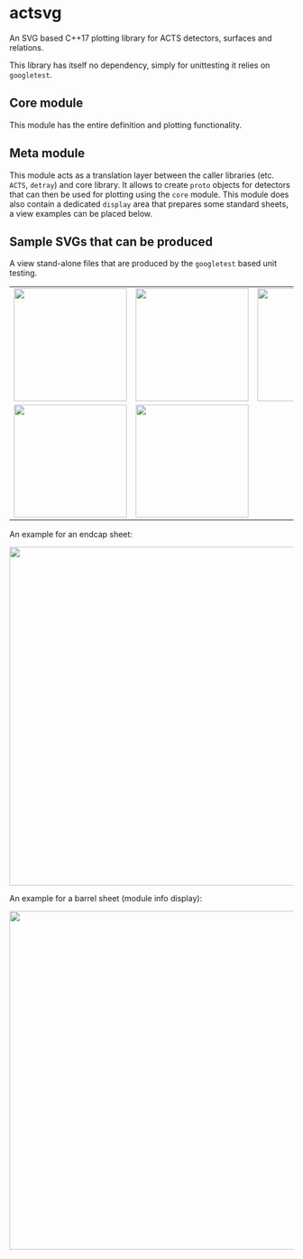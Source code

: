# actsvg

An SVG based C++17 plotting library for ACTS detectors, surfaces and relations.

This library has itself no dependency, simply for unittesting it relies on `googletest`.
## Core module

This module has the entire definition and plotting functionality. 

## Meta module

This module acts as a translation layer between the caller libraries (etc. `ACTS`, `detray`) and core library.
It allows to create `proto` objects for detectors that can then be used for plotting using the `core` module.
This module does also contain a dedicated `display` area that prepares some standard sheets, a view examples can be placed below.

## Sample SVGs that can be produced

A view stand-alone files that are produced by the `googletest` based unit testing.

<table>
<tr>
<td width=200><img src="https://github.com/acts-project/actsvg/blob/main/docs/svg/odd_pixel_barrel_xy.svg" width=200></td>
<td width=200><img src="https://github.com/acts-project/actsvg/blob/main/docs/svg/odd_pixel_endcap_xy.svg" width=200></td>
<td width=200><img src="https://github.com/acts-project/actsvg/blob/main/docs/svg/odd_pixel_endcap_grid_xy.svg" width=200></td>
</tr>
<tr>
<td width=200><img src="https://github.com/acts-project/actsvg/blob/main/docs/svg/basic_rectangle.svg" width=200></td>
<td width=200><img src="https://github.com/acts-project/actsvg/blob/main/docs/svg/basic_trapezoid.svg" width=200></td>
<td width=200></td>
</tr>
</table>

An example for an endcap sheet:

<img src="https://github.com/acts-project/actsvg/blob/main/docs/svg/odd_endcap_sheet_module_info.svg" width=600/>

An example for a barrel sheet (module info display):

<img src="https://github.com/acts-project/actsvg/blob/main/docs/svg/odd_barrel_sheet_module_info.svg" width=600/>